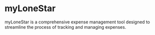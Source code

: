 # myLoneStar
myLoneStar is a comprehensive expense management tool designed to streamline the process of tracking and managing expenses. 
